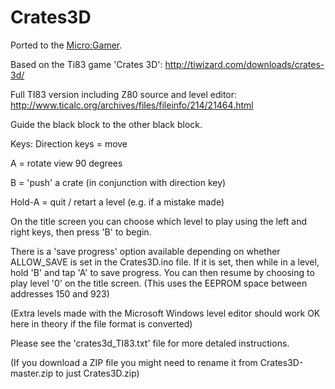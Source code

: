 # Crates3D

Ported to the [Micro:Gamer](https://hackaday.io/project/47760-microgamer).

Based on the Ti83 game 'Crates 3D':
http://tiwizard.com/downloads/crates-3d/

Full TI83 version including Z80 source and level editor:
http://www.ticalc.org/archives/files/fileinfo/214/21464.html

Guide the black block to the other black block.

Keys: 
Direction keys = move

A = rotate view 90 degrees

B = 'push' a crate (in conjunction with direction key)

Hold-A = quit / retart a level (e.g. if a mistake made)

On the title screen you can choose which level to play
using the left and right keys, then press 'B' to begin.

There is a 'save progress' option available depending on whether
ALLOW_SAVE is set in the Crates3D.ino file. If it is set, then
while in a level, hold 'B' and tap 'A' to save progress. You
can then resume by choosing to play level '0' on the title screen.
(This uses the EEPROM space between addresses 150 and 923)

(Extra levels made with the Microsoft Windows level editor should work
OK here in theory if the file format is converted)

Please see the 'crates3d_TI83.txt' file for more detaled instructions.

(If you download a ZIP file you might need to rename it from Crates3D-master.zip to just Crates3D.zip)
